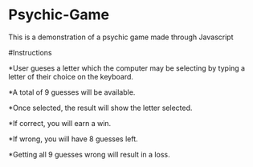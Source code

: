 # Psychic-Game

This is a demonstration of a psychic game made through Javascript

#Instructions

*User gueses a letter which the computer may be selecting by typing a letter of their choice on the keyboard.

*A total of 9 guesses will be available.

*Once selected, the result will show the letter selected.

*If correct, you will earn a win.

*If wrong, you will have 8 guesses left.

*Getting all 9 guesses wrong will result in a loss.
